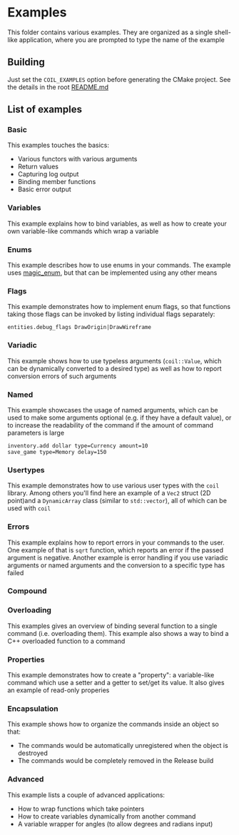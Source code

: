 # Examples

This folder contains various examples. They are organized as a single shell-like application, where you are prompted to type the name of the example

## Building
Just set the `COIL_EXAMPLES` option before generating the CMake project. See the details in the root [README.md](../README.md#installation)

## List of examples

### Basic
This examples touches the basics:
* Various functors with various arguments
* Return values
* Capturing log output
* Binding member functions
* Basic error output

### Variables
This example explains how to bind variables, as well as how to create your own variable-like commands which wrap a variable

### Enums
This example describes how to use enums in your commands. The example uses [magic_enum](https://github.com/Neargye/magic_enum), but that can be implemented using any other means

### Flags
This example demonstrates how to implement enum flags, so that functions taking those flags can be invoked by listing individual flags separately:
```
entities.debug_flags DrawOrigin|DrawWireframe
```

### Variadic
This example shows how to use typeless arguments (`coil::Value`, which can be dynamically converted to a desired type) as well as how to report conversion errors of such arguments

### Named
This example showcases the usage of named arguments, which can be used to make some arguments optional (e.g. if they have a default value), or to increase the readability of the command if the amount of command parameters is large
```
inventory.add dollar type=Currency amount=10
save_game type=Memory delay=150
```

### Usertypes
This example demonstrates how to use various user types with the `coil` library. Among others you'll find here an example of a `Vec2` struct (2D point)and a `DynamicArray` class (similar to `std::vector`), all of which can be used with `coil`

### Errors
This example explains how to report errors in your commands to the user. One example of that is `sqrt` function, which reports an error if the passed argument is negative. Another example is error handling if you use variadic arguments or named arguments and the conversion to a specific type has failed

### Compound

### Overloading
This examples gives an overview of binding several function to a single command (i.e. overloading them). This example also shows a way to bind a C++ overloaded function to a command

### Properties
This example demonstrates how to create a "property": a variable-like command which use a setter and a getter to set/get its value. It also gives an example of read-only properies

### Encapsulation
This example shows how to organize the commands inside an object so that:
* The commands would be automatically unregistered when the object is destroyed
* The commands would be completely removed in the Release build

### Advanced
This example lists a couple of advanced applications:
* How to wrap functions which take pointers
* How to create variables dynamically from another command
* A variable wrapper for angles (to allow degrees and radians input)
